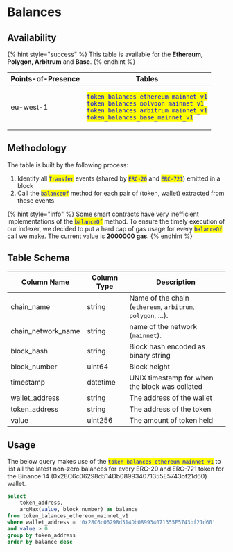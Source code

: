 # Balances

## Availability

{% hint style="success" %}
This table is available for the **Ethereum, Polygon, Arbitrum** and **Base**.
{% endhint %}

| Points-of-Presence | Tables                                                                                                                                                                                                                                                                                                                                         |
| ------------------ | ---------------------------------------------------------------------------------------------------------------------------------------------------------------------------------------------------------------------------------------------------------------------------------------------------------------------------------------------- |
| eu-west-1          | <p><mark style="color:blue;"><code>token_balances_ethereum_mainnet_v1</code></mark><br><mark style="color:blue;"><code>token_balances_polygon_mainnet_v1</code></mark><br><mark style="color:blue;"><code>token_balances_arbitrum_mainnet_v1</code></mark><br><mark style="color:blue;"><code>token_balances_base_mainnet_v1</code></mark></p> |

## Methodology

The table is built by the following process:

1. Identify all <mark style="color:blue;">`Transfer`</mark> events (shared by <mark style="color:blue;">`ERC-20`</mark> and <mark style="color:blue;">`ERC-721`</mark>) emitted in a block
2. Call the <mark style="color:blue;">`balanceOf`</mark> method for each pair of (token, wallet) extracted from these events

{% hint style="info" %}
Some smart contracts have very inefficient implementations of the <mark style="color:blue;">`balanceOf`</mark> method. To ensure the timely execution of our indexer, we decided to put a hard cap of gas usage for every <mark style="color:blue;">`balanceOf`</mark> call we make. The current value is **2000000 gas**.
{% endhint %}

## Table Schema

<table data-full-width="false"><thead><tr><th>Column Name</th><th>Column Type</th><th>Description</th></tr></thead><tbody><tr><td>chain_name</td><td>string</td><td>Name of the chain (<code>ethereum</code>, <code>arbitrum</code>, <code>polygon</code>, ...).</td></tr><tr><td>chain_network_name</td><td>string</td><td>name of the network (<code>mainnet</code>).</td></tr><tr><td>block_hash</td><td>string</td><td>Block hash encoded as binary string</td></tr><tr><td>block_number</td><td>uint64</td><td>Block height</td></tr><tr><td>timestamp</td><td>datetime</td><td>UNIX timestamp for when the block was collated</td></tr><tr><td>wallet_address</td><td>string</td><td>The address of the wallet</td></tr><tr><td>token_address</td><td>string</td><td>The address of the token</td></tr><tr><td>value</td><td>uint256</td><td>The amount of token held</td></tr></tbody></table>

## Usage

The below query makes use of the <mark style="color:blue;">`token_balances_ethereum_mainnet_v1`</mark> to list all the latest non-zero balances for every ERC-20 and ERC-721 token for the Binance 14 (0x28C6c06298d514Db089934071355E5743bf21d60) wallet.

```sql
select 
    token_address,
    argMax(value, block_number) as balance
from token_balances_ethereum_mainnet_v1
where wallet_address = '0x28C6c06298d514Db089934071355E5743bf21d60'
and value > 0
group by token_address
order by balance desc
```
